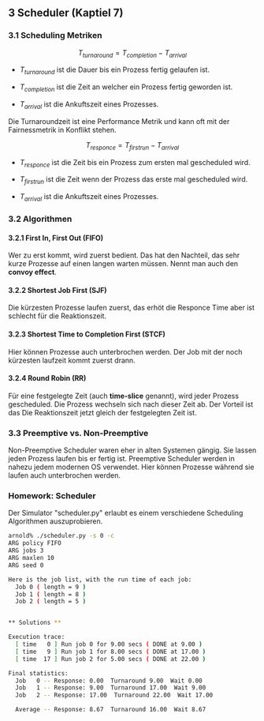 ## 3 Scheduler (Kaptiel 7)

### 3.1 Scheduling Metriken

$$T_{turnaround}=T_{completion} - T_{arrival}$$

* $T_{turnaround}$ ist die Dauer bis ein Prozess fertig gelaufen ist.

* $T_{completion}$ ist die Zeit an welcher ein Prozess fertig geworden ist.

* $T_{arrival}$ ist die Ankuftszeit eines Prozesses.

Die Turnaroundzeit ist eine Performance Metrik und kann oft mit der Fairnessmetrik in Konflikt stehen.

$$T_{responce}=T_{firstrun} - T_{arrival}$$

* $T_{responce}$ ist die Zeit bis ein Prozess zum ersten mal gescheduled wird. 

* $T_{firstrun}$ ist die Zeit wenn der Prozess das erste mal gescheduled wird.

* $T_{arrival}$ ist die Ankuftszeit eines Prozesses.


### 3.2 Algorithmen

#### 3.2.1 First In, First Out (FIFO)

Wer zu erst kommt, wird zuerst bedient. Das hat den Nachteil, das sehr kurze Prozesse auf einen langen warten müssen. Nennt man auch den **convoy effect**.

#### 3.2.2 Shortest Job First (SJF)

Die kürzesten Prozesse laufen zuerst, das erhöt die Responce Time aber ist schlecht für die Reaktionszeit.

#### 3.2.3 Shortest Time to Completion First (STCF)

Hier können Prozesse auch unterbrochen werden. Der Job mit der noch kürzesten laufzeit kommt zuerst drann.

#### 3.2.4 Round Robin (RR)

Für eine festgelegte Zeit (auch **time-slice** genannt), wird jeder Prozess gescheduled. Die Prozess wechseln sich nach dieser Zeit ab. Der Vorteil ist das Die Reaktionszeit jetzt gleich der festgelegten Zeit ist.


### 3.3 Preemptive vs. Non-Preemptive

Non-Preemptive Scheduler waren eher in alten Systemen gängig. Sie lassen jeden Prozess laufen bis er fertig ist. Preemptive Scheduler werden in nahezu jedem modernen OS verwendet. Hier können Prozesse während sie laufen auch unterbrochen werden.

### Homework: Scheduler

Der Simulator "scheduler.py" erlaubt es einem verschiedene Scheduling Algorithmen auszuprobieren. 

```bash
arnold% ./scheduler.py -s 0 -c
ARG policy FIFO
ARG jobs 3
ARG maxlen 10
ARG seed 0

Here is the job list, with the run time of each job: 
  Job 0 ( length = 9 )
  Job 1 ( length = 8 )
  Job 2 ( length = 5 )


** Solutions **

Execution trace:
  [ time   0 ] Run job 0 for 9.00 secs ( DONE at 9.00 )
  [ time   9 ] Run job 1 for 8.00 secs ( DONE at 17.00 )
  [ time  17 ] Run job 2 for 5.00 secs ( DONE at 22.00 )

Final statistics:
  Job   0 -- Response: 0.00  Turnaround 9.00  Wait 0.00
  Job   1 -- Response: 9.00  Turnaround 17.00  Wait 9.00
  Job   2 -- Response: 17.00  Turnaround 22.00  Wait 17.00

  Average -- Response: 8.67  Turnaround 16.00  Wait 8.67
```


